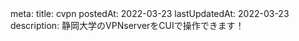 <route lang="yaml">
meta:
  title: cvpn
  postedAt: 2022-03-23
  lastUpdatedAt: 2022-03-23
  description: 静岡大学のVPNserverをCUIで操作できます！
</route>